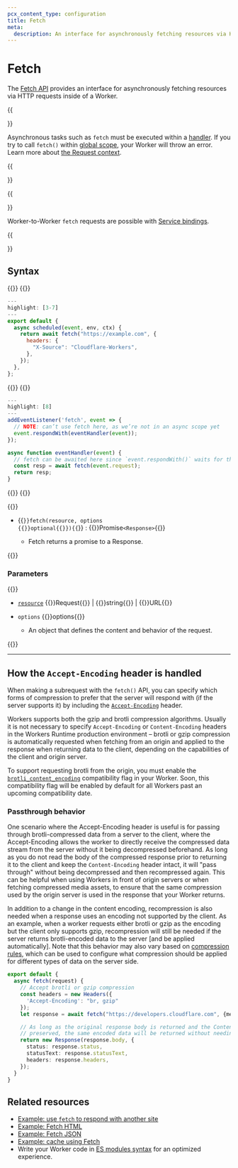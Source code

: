 ```yaml
---
pcx_content_type: configuration
title: Fetch
meta:
  description: An interface for asynchronously fetching resources via HTTP requests inside of a Worker.
---
```


# Fetch

The [Fetch API](https://developer.mozilla.org/en-US/docs/Web/API/Fetch_API) provides an interface for asynchronously fetching resources via HTTP requests inside of a Worker.

{{<Aside type="note">}}

Asynchronous tasks such as `fetch` must be executed within a [handler](/workers/runtime-apis/handlers/). If you try to call `fetch()` within [global scope](https://developer.mozilla.org/en-US/docs/Glossary/Global_scope), your Worker will throw an error. Learn more about [the Request context](/workers/runtime-apis/request/#the-request-context).

{{</Aside>}}

{{<Aside type="warning" header="Worker to Worker">}}

Worker-to-Worker `fetch` requests are possible with [Service bindings](/workers/configuration/bindings/about-service-bindings/).

{{</Aside>}}

## Syntax

{{<tabs labels="js/esm | js/sw">}}
{{<tab label="js/esm" default="true">}}

```js
---
highlight: [3-7]
---
export default {
  async scheduled(event, env, ctx) {
    return await fetch("https://example.com", {
      headers: {
        "X-Source": "Cloudflare-Workers",
      },
    });
  },
};
```
{{</tab>}}
{{<tab label="js/sw">}}
```js
---
highlight: [8]
---
addEventListener('fetch', event => {
  // NOTE: can’t use fetch here, as we’re not in an async scope yet
  event.respondWith(eventHandler(event));
});

async function eventHandler(event) {
  // fetch can be awaited here since `event.respondWith()` waits for the Promise it receives to settle
  const resp = await fetch(event.request);
  return resp;
}
```
{{</tab>}}
{{</tabs>}}

{{<definitions>}}

- {{<code>}}fetch(resource, options {{<prop-meta>}}optional{{</prop-meta>}}){{</code>}} : {{<type-link href="/runtime-apis/response">}}Promise`<Response>`{{</type-link>}}

  - Fetch returns a promise to a Response.

{{</definitions>}}

### Parameters

{{<definitions>}}

- [`resource`](https://developer.mozilla.org/en-US/docs/Web/API/fetch#resource) {{<type-link href="/workers/runtime-apis/request/">}}Request{{</type-link>}} | {{<type>}}string{{</type>}} | {{<type-link href="https://developer.mozilla.org/en-US/docs/Web/API/URL">}}URL{{</type>}}

- `options` {{<type-link href="/runtime-apis/request/#the-cf-property-requestinitcfproperties">}}options{{</type-link>}}
  - An object that defines the content and behavior of the request.

{{</definitions>}}

---

## How the `Accept-Encoding` header is handled

When making a subrequest with the `fetch()` API, you can specify which forms of compression to prefer that the server will respond with (if the server supports it) by including the [`Accept-Encoding`](https://developer.mozilla.org/en-US/docs/Web/HTTP/Headers/Accept-Encoding) header.

Workers supports both the gzip and brotli compression algorithms. Usually it is not necessary to specify `Accept-Encoding` or `Content-Encoding` headers in the Workers Runtime production environment – brotli or gzip compression is automatically requested when fetching from an origin and applied to the response when returning data to the client, depending on the capabilities of the client and origin server.

To support requesting brotli from the origin, you must enable the [`brotli_content_encoding`](/workers/platform/compatibility-dates/#brotli-content-encoding-support) compatibility flag in your Worker. Soon, this compatibility flag will be enabled by default for all Workers past an upcoming compatibility date.

### Passthrough behavior

One scenario where the Accept-Encoding header is useful is for passing through brotli-compressed data from a server to the client, where the Accept-Encoding allows the worker to directly receive the compressed data stream from the server without it being decompressed beforehand. As long as you do not read the body of the compressed response prior to returning it to the client and keep the `Content-Encoding` header intact, it will "pass through" without being decompressed and then recompressed again. This can be helpful when using Workers in front of origin servers or when fetching compressed media assets, to ensure that the same compression used by the origin server is used in the response that your Worker returns.

In addition to a change in the content encoding, recompression is also needed when a response uses an encoding not supported by the client. As an example, when a worker requests either brotli or gzip as the encoding but the client only supports gzip, recompression will still be needed if the server returns brotli-encoded data to the server [and be applied automatically]. Note that this behavior may also vary based on [compression rules](/rules/compression-rules/), which can be used to configure what compression should be applied for different types of data on the server side.

```typescript
export default {
  async fetch(request) {
    // Accept brotli or gzip compression
    const headers = new Headers({
      'Accept-Encoding': "br, gzip"
    });
    let response = await fetch("https://developers.cloudflare.com", {method: "GET", headers});

    // As long as the original response body is returned and the Content-Encoding header is
    // preserved, the same encoded data will be returned without needing to be compressed again.
    return new Response(response.body, {
      status: response.status,
      statusText: response.statusText,
      headers: response.headers,
    });
  }
}
```

## Related resources

- [Example: use `fetch` to respond with another site](/workers/examples/respond-with-another-site/)
- [Example: Fetch HTML](/workers/examples/fetch-html/)
- [Example: Fetch JSON](/workers/examples/fetch-json/)
- [Example: cache using Fetch](/workers/examples/cache-using-fetch/)
- Write your Worker code in [ES modules syntax](/workers/reference/migrate-to-module-workers/) for an optimized experience.
